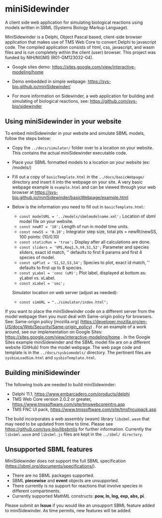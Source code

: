 # miniSidewinder
A client side web application for simulating biological reactions using models written in SBML (Systems Biology Markup Language).

MiniSidewinder is a Delphi, Object Pascal based, client-side browser application that makes use of TMS Web Core to convert Delphi to javascript code. The compiled application consists of html, css, javascript, and wasm files and is run completely within the client (user) browser. This project was funded by NIH/NIGMS (R01-GM123032-04).

- Google sites demo: https://sites.google.com/view/interactive-modeling/home  

- Demo embedded in simple webpage: https://sys-bio.github.io/miniSidewinder/

- For more information on Sidewinder, a web application for building and simulating of biological reactions, see: https://github.com/sys-bio/sidewinder

## Using miniSidewinder in your website
To embed miniSidewinder in your website and simulate SBML models, follow the steps below:
- Copy the `../docs/simulator/` folder over to a location on your website. This contains the actual miniSidewinder executable code.
- Place your SBML formatted models to a location on your website (ex: /models/)
- Fill out a copy of `basicTemplate.html` in the `../docs/basicWebpage/` directory and insert it into the webpage on your site. A very basic webpage example is `example.html` and can be viewed through your web browser at https://sys-bio.github.io/miniSidewinder/basicWebpage/example.html
- Below is the information you need to fill out in `basicTemplate.html`:
  
  - `const modelURL = '../models/sbmlmodelname.xml';` Location of sbml model file on your website.
  - `const newRT = '10';` Length of run in model time units.
  - `const newSS = '0.10';` Integrator step size, total pts = newRt/newSS, 100 points: (10/0.10)
  - `const staticRun = 'true';` Display after all calculations are done.
  - `const sliders = 'VM1,Keq1,h,V4,S1,S2';` Parameter and species sliders, exact id match, '' defaults to first 8 params and first 4 species of model.
  - `const spPlot = 'S1,S2,S3,S4';` Species to plot, exact id match, '' defaults to first up to 8 species.
  - `const yLabel = 'conc (uM)';`   Plot label, displayed at bottom as: yLabel vs. xLabel.
  - `const xLabel = 'sec';`
  
  Simulator location on web server (adjust as needed):
  - `const simURL = "../simulator/index.html"; `
   
If you want to place the miniSidewinder code on a different server from the model webpage then you must deal with Same-origin policy for browsers.  See: Same-origin policy [mozilla.org] (https://developer.mozilla.org/en-US/docs/Web/Security/Same-origin_policy) . For an example of a work around, see our implementation on Google Sites: https://sites.google.com/view/interactive-modeling/home . In the Google Sites example miniSidewinder and the SBML model file are on a different website (GitHub) from the model webpage. The web page code and template is in the `../docs/sysbiomodels/` directory. The pertinent files are `sysbioLoadSim.html` and `sysbioTemplate.html`.

## Building miniSidewinder
The following tools are needed to build miniSidewinder:
- Delphi 11.1, https://www.embarcadero.com/products/delphi
- TMS Web Core version 2.0.2 or greater, https://www.tmssoftware.com/site/tmswebcoreintro.asp
- TMS FNC UI pack, https://www.tmssoftware.com/site/tmsfncuipack.asp

The build incorporates a web assembly (wasm) library `libsbml.wasm` that may need to be updated from time to time. Please see https://github.com/sys-bio/libsbmljs for further information. Currently the `libsbml.wasm` and `libsbml.js` files are kept in the `../sbml/ directory`.

## Unsupported SBML features
MiniSidewinder does not support the full SBML specification (https://sbml.org/documents/specifications/).
- There are no SBML packages supported.
- SBML **piecewise** and **event** objects are unsupported.
- There currently is no support for reactions that involve species in different compartments.
- Currently supported MathML constructs: **pow, ln, log, exp, abs, pi**.

Please submit an **Issue** if you would like an unsupport SBML feature added to miniSidewinder. As time permits, new features will be added.
